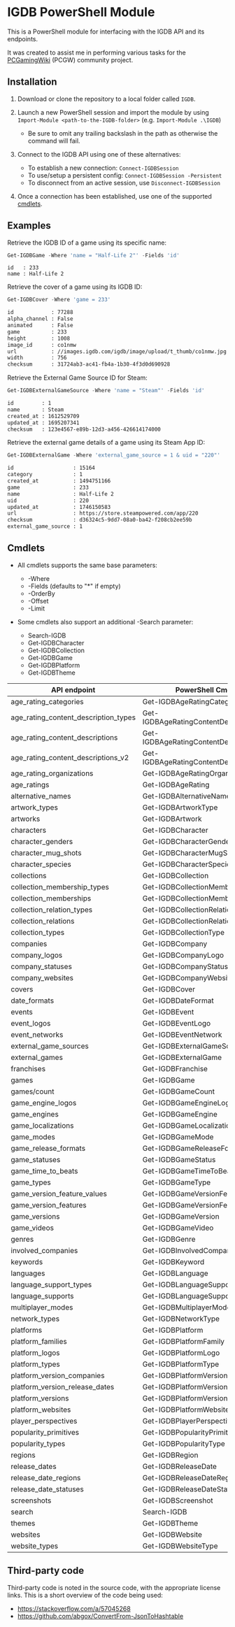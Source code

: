 # IGDB PowerShell Module
This is a PowerShell module for interfacing with the IGDB API and its endpoints.

It was created to assist me in performing various tasks for the [PCGamingWiki](https://www.pcgamingwiki.com/) (PCGW) community project.


## Installation
1. Download or clone the repository to a local folder called `IGDB`.

2. Launch a new PowerShell session and import the module by using `Import-Module <path-to-the-IGDB-folder>` (e.g. `Import-Module .\IGDB`)

   * Be sure to omit any trailing backslash in the path as otherwise the command will fail.

3. Connect to the IGDB API using one of these alternatives:

   * To establish a new connection: `Connect-IGDBSession`
   * To use/setup a persistent config: `Connect-IGDBSession -Persistent`
   * To disconnect from an active session, use `Disconnect-IGDBSession`

4. Once a connection has been established, use one of the supported [cmdlets](#Cmdlets).

## Examples

Retrieve the IGDB ID of a game using its specific name:
```powershell
Get-IGDBGame -Where 'name = "Half-Life 2"' -Fields 'id'
```

```
id   : 233
name : Half-Life 2
```

Retrieve the cover of a game using its IGDB ID:
```powershell
Get-IGDBCover -Where 'game = 233'
```

```txt
id            : 77288
alpha_channel : False
animated      : False
game          : 233
height        : 1008
image_id      : co1nmw
url           : //images.igdb.com/igdb/image/upload/t_thumb/co1nmw.jpg
width         : 756
checksum      : 31724ab3-ac41-fb4a-1b30-4f3d0d690928
```

Retrieve the External Game Source ID for Steam: 
```powershell
Get-IGDBExternalGameSource -Where 'name = "Steam"' -Fields 'id'
```

```txt
id         : 1
name       : Steam
created_at : 1612529709
updated_at : 1695207341
checksum   : 123e4567-e89b-12d3-a456-426614174000
```

Retrieve the external game details of a game using its Steam App ID:
```powershell
Get-IGDBExternalGame -Where 'external_game_source = 1 & uid = "220"'
```

```txt
id                   : 15164
category             : 1
created_at           : 1494751166
game                 : 233
name                 : Half-Life 2
uid                  : 220
updated_at           : 1746150583
url                  : https://store.steampowered.com/app/220
checksum             : d36324c5-9dd7-08a0-ba42-f208cb2ee59b
external_game_source : 1
```

## Cmdlets

* All cmdlets supports the same base parameters:
  * -Where
  * -Fields (defaults to "*" if empty)
  * -OrderBy
  * -Offset
  * -Limit

* Some cmdlets also support an additional -Search parameter:
  * Search-IGDB
  * Get-IGDBCharacter
  * Get-IGDBCollection
  * Get-IGDBGame
  * Get-IGDBPlatform
  * Get-IGDBTheme

| API endpoint                         | PowerShell Cmdlet                       |
| ------------------------------------ | --------------------------------------- |
| age_rating_categories                | Get-IGDBAgeRatingCategory               |
| age_rating_content_description_types | Get-IGDBAgeRatingContentDescriptionType |
| age_rating_content_descriptions      | Get-IGDBAgeRatingContentDescription     |
| age_rating_content_descriptions_v2   | Get-IGDBAgeRatingContentDescriptionV2   |
| age_rating_organizations             | Get-IGDBAgeRatingOrganization           |
| age_ratings                          | Get-IGDBAgeRating                       |
| alternative_names                    | Get-IGDBAlternativeName                 |
| artwork_types                        | Get-IGDBArtworkType                     |
| artworks                             | Get-IGDBArtwork                         |
| characters                           | Get-IGDBCharacter                       |
| character_genders                    | Get-IGDBCharacterGender                 |
| character_mug_shots                  | Get-IGDBCharacterMugShot                |
| character_species                    | Get-IGDBCharacterSpecies                |
| collections                          | Get-IGDBCollection                      |
| collection_membership_types          | Get-IGDBCollectionMembershipType        |
| collection_memberships               | Get-IGDBCollectionMembership            |
| collection_relation_types            | Get-IGDBCollectionRelationType          |
| collection_relations                 | Get-IGDBCollectionRelation              |
| collection_types                     | Get-IGDBCollectionType                  |
| companies                            | Get-IGDBCompany                         |
| company_logos                        | Get-IGDBCompanyLogo                     |
| company_statuses                     | Get-IGDBCompanyStatus                   |
| company_websites                     | Get-IGDBCompanyWebsite                  |
| covers                               | Get-IGDBCover                           |
| date_formats                         | Get-IGDBDateFormat                      |
| events                               | Get-IGDBEvent                           |
| event_logos                          | Get-IGDBEventLogo                       |
| event_networks                       | Get-IGDBEventNetwork                    |
| external_game_sources                | Get-IGDBExternalGameSource              |
| external_games                       | Get-IGDBExternalGame                    |
| franchises                           | Get-IGDBFranchise                       |
| games                                | Get-IGDBGame                            |
| games/count                          | Get-IGDBGameCount                       |
| game_engine_logos                    | Get-IGDBGameEngineLogo                  |
| game_engines                         | Get-IGDBGameEngine                      |
| game_localizations                   | Get-IGDBGameLocalization                |
| game_modes                           | Get-IGDBGameMode                        |
| game_release_formats                 | Get-IGDBGameReleaseFormat               |
| game_statuses                        | Get-IGDBGameStatus                      |
| game_time_to_beats                   | Get-IGDBGameTimeToBeat                  |
| game_types                           | Get-IGDBGameType                        |
| game_version_feature_values          | Get-IGDBGameVersionFeatureValue         |
| game_version_features                | Get-IGDBGameVersionFeature              |
| game_versions                        | Get-IGDBGameVersion                     |
| game_videos                          | Get-IGDBGameVideo                       |
| genres                               | Get-IGDBGenre                           |
| involved_companies                   | Get-IGDBInvolvedCompany                 |
| keywords                             | Get-IGDBKeyword                         |
| languages                            | Get-IGDBLanguage                        |
| language_support_types               | Get-IGDBLanguageSupportType             |
| language_supports                    | Get-IGDBLanguageSupport                 |
| multiplayer_modes                    | Get-IGDBMultiplayerMode                 |
| network_types                        | Get-IGDBNetworkType                     |
| platforms                            | Get-IGDBPlatform                        |
| platform_families                    | Get-IGDBPlatformFamily                  |
| platform_logos                       | Get-IGDBPlatformLogo                    |
| platform_types                       | Get-IGDBPlatformType                    |
| platform_version_companies           | Get-IGDBPlatformVersionCompany          |
| platform_version_release_dates       | Get-IGDBPlatformVersionReleaseDate      |
| platform_versions                    | Get-IGDBPlatformVersion                 |
| platform_websites                    | Get-IGDBPlatformWebsite                 |
| player_perspectives                  | Get-IGDBPlayerPerspective               |
| popularity_primitives                | Get-IGDBPopularityPrimitives            |
| popularity_types                     | Get-IGDBPopularityType                  |
| regions                              | Get-IGDBRegion                          |
| release_dates                        | Get-IGDBReleaseDate                     |
| release_date_regions                 | Get-IGDBReleaseDateRegion               |
| release_date_statuses                | Get-IGDBReleaseDateStatus               |
| screenshots                          | Get-IGDBScreenshot                      |
| search                               | Search-IGDB                             |
| themes                               | Get-IGDBTheme                           |
| websites                             | Get-IGDBWebsite                         |
| website_types                        | Get-IGDBWebsiteType                     |

## Third-party code
Third-party code is noted in the source code, with the appropriate license links.
This is a short overview of the code being used:

* https://stackoverflow.com/a/57045268
* https://github.com/abgox/ConvertFrom-JsonToHashtable
